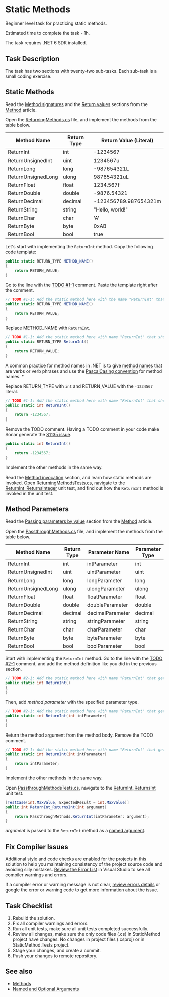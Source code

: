 # Static Methods

Beginner level task for practicing static methods.

Estimated time to complete the task - 1h.

The task requires .NET 6 SDK installed.


## Task Description

The task has two sections with twenty-two sub-tasks. Each sub-task is a small coding exercise.


## Static Methods

Read the [Method signatures](https://docs.microsoft.com/en-us/dotnet/csharp/methods#method-signatures) and the [Return values](https://docs.microsoft.com/en-us/dotnet/csharp/methods#return-values) sections from the [Method](https://docs.microsoft.com/en-us/dotnet/csharp/methods) article.

Open the [ReturningMethods.cs](StaticMethods/ReturningMethods.cs) file, and implement the methods from the table below.

| Method Name        | Return Type | Return Value (Literal) |
|--------------------|-------------|------------------------|
| ReturnInt          | int         | -1234567               |
| ReturnUnsignedInt  | uint        | 1234567u               |
| ReturnLong         | long        | -987654321L            |
| ReturnUnsignedLong | ulong       | 987654321uL            |
| ReturnFloat        | float       | 1234.567f              |
| ReturnDouble       | double      | -9876.54321            |
| ReturnDecimal      | decimal     | -123456789.987654321m  |
| ReturnString       | string      | "Hello, world!"        |
| ReturnChar         | char        | 'A'                    |
| ReturnByte         | byte        | 0xAB                   |
| ReturnBool         | bool        | true                   |

Let's start with implementing the `ReturnInt` method. Copy the following code template:

```cs
public static RETURN_TYPE METHOD_NAME()
{
    return RETURN_VALUE;
}
```

Go to the line with the [TODO #1-1](StaticMethods/ReturningMethods.cs#L5) comment. Paste the template right after the comment.

```cs
// TODO #1-1: Add the static method here with the name "ReturnInt" that should return -1234567 literal (int return type).
public static RETURN_TYPE METHOD_NAME()
{
    return RETURN_VALUE;
}
```

Replace METHOD_NAME with `ReturnInt`.

```cs
// TODO #1-1: Add the static method here with name "ReturnInt" that should return -1234567 literal (int return type).
public static RETURN_TYPE ReturnInt()
{
    return RETURN_VALUE;
}
```

A common practice for method names in .NET is to give [method names](https://learn.microsoft.com/en-us/dotnet/standard/design-guidelines/names-of-type-members#names-of-methods) that are verbs or verb phrases and use the [PascalCasing convention](https://learn.microsoft.com/en-us/dotnet/standard/design-guidelines/capitalization-conventions) for method names.
*

Replace RETURN_TYPE with `int` and RETURN_VALUE with the `-1234567` literal.

```cs
// TODO #1-1: Add the static method here with name "ReturnInt" that should return -1234567 literal (int return type).
public static int ReturnInt()
{
    return -1234567;
}
```

Remove the TODO comment. Having a TODO comment in your code make Sonar generate the [S1135 issue](https://rules.sonarsource.com/csharp/RSPEC-1135).

```cs
public static int ReturnInt()
{
    return -1234567;
}
```

Implement the other methods in the same way.

Read the [Method invocation](https://docs.microsoft.com/en-us/dotnet/csharp/methods#method-invocation) section, and learn how static methods are invoked. Open [ReturningMethodsTests.cs](StaticMethods.Tests/ReturningMethodsTests.cs), navigate to the [ReturnInt_ReturnsInteger](StaticMethods.Tests/ReturningMethodsTests.cs#L10) unit test, and find out how the `ReturnInt` method is invoked in the unit test.


## Method Parameters

Read the [Passing parameters by value](https://docs.microsoft.com/en-us/dotnet/csharp/methods#passing-parameters-by-value) section from the [Method](https://docs.microsoft.com/en-us/dotnet/csharp/methods) article.

Open the [PassthroughMethods.cs](StaticMethods/PassthroughMethods.cs) file, and implement the methods from the table below.

| Method Name        | Return Type | Parameter Name   | Parameter Type  |
|--------------------|-------------|------------------|-----------------|
| ReturnInt          | int         | intParameter     | int             |
| ReturnUnsignedInt  | uint        | uintParameter    | uint            |
| ReturnLong         | long        | longParameter    | long            |
| ReturnUnsignedLong | ulong       | ulongParameter   | ulong           |
| ReturnFloat        | float       | floatParameter   | float           |
| ReturnDouble       | double      | doubleParameter  | double          |
| ReturnDecimal      | decimal     | decimalParameter | decimal         |
| ReturnString       | string      | stringParameter  | string          |
| ReturnChar         | char        | charParameter    | char            |
| ReturnByte         | byte        | byteParameter    | byte            |
| ReturnBool         | bool        | boolParameter    | bool            |

Start with implementing the `ReturnInt` method. Go to the line with the [TODO #2-1](StaticMethods/PassthroughMethods.cs#L5) comment, and add the method definition like you did in the previous section.

```cs
// TODO #2-1: Add the static method here with name "ReturnInt" that gets "intParameter" parameter ("int" type) and returns it.
public static int ReturnInt()
{
}
```

Then, add *method parameter* with the specified parameter type.

```cs
// TODO #2-1: Add the static method here with name "ReturnInt" that gets "intParameter" parameter ("int" type) and returns it.
public static int ReturnInt(int intParameter)
{
}
```

Return the method argument from the method body. Remove the TODO comment.

```cs
// TODO #2-1: Add the static method here with name "ReturnInt" that gets "intParameter" parameter ("int" type) and returns it.
public static int ReturnInt(int intParameter)
{
    return intParameter;
}
```

Implement the other methods in the same way.

Open [PassthroughMethodsTests.cs](StaticMethods.Tests/PassthroughMethodsTests.cs), navigate to the [ReturnInt_ReturnsInt](StaticMethods.Tests/PassthroughMethodsTests.cs#L12) unit test.

```cs
[TestCase(int.MaxValue, ExpectedResult = int.MaxValue)]
public int ReturnInt_ReturnsInt(int argument)
{
    return PassthroughMethods.ReturnInt(intParameter: argument);
}
```

*argument* is passed to the `ReturnInt` method as a [named argument](https://docs.microsoft.com/en-us/dotnet/csharp/programming-guide/classes-and-structs/named-and-optional-arguments#named-arguments).


## Fix Compiler Issues

Additional style and code checks are enabled for the projects in this solution to help you maintaining consistency of the project source code and avoiding silly mistakes. [Review the Error List](https://docs.microsoft.com/en-us/visualstudio/ide/find-and-fix-code-errors#review-the-error-list) in Visual Studio to see all compiler warnings and errors.

If a compiler error or warning message is not clear, [review errors details](https://docs.microsoft.com/en-us/visualstudio/ide/find-and-fix-code-errors#review-errors-in-detail) or google the error or warning code to get more information about the issue.


## Task Checklist

1. Rebuild the solution.
1. Fix all compiler warnings and errors.
1. Run all unit tests, make sure all unit tests completed successfully.
1. Review all changes, make sure the only code files (.cs) in StaticMethod project have changes. No changes in project files (.csproj) or in StaticMethod.Tests project.
1. Stage your changes, and create a commit.
1. Push your changes to remote repository.


## See also

* [Methods](https://docs.microsoft.com/en-us/dotnet/csharp/methods)
* [Named and Optional Arguments](https://docs.microsoft.com/en-us/dotnet/csharp/programming-guide/classes-and-structs/named-and-optional-arguments)
